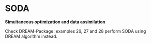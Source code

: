 # SODA
**Simultaneous optimization and data assimilation**

Check DREAM-Package: examples 26, 27 and 28 perform SODA using DREAM algorithm instead. 
